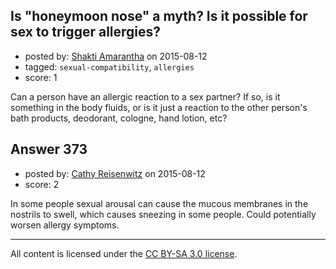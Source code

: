 ## Is "honeymoon nose" a myth? Is it possible for sex to trigger allergies?

- posted by: [Shakti Amarantha](https://stackexchange.com/users/6557352/shakti-amarantha) on 2015-08-12
- tagged: `sexual-compatibility`, `allergies`
- score: 1

Can a person have an allergic reaction to a sex partner?  If so, is it something in the body fluids, or is it just a reaction to the other person's bath products, deodorant, cologne, hand lotion, etc?


## Answer 373

- posted by: [Cathy Reisenwitz](https://stackexchange.com/users/6779055/cathy-reisenwitz) on 2015-08-12
- score: 2

In some people sexual arousal can cause the mucous membranes in the nostrils to swell, which causes sneezing in some people. Could potentially worsen allergy symptoms. 



---

All content is licensed under the [CC BY-SA 3.0 license](https://creativecommons.org/licenses/by-sa/3.0/).
